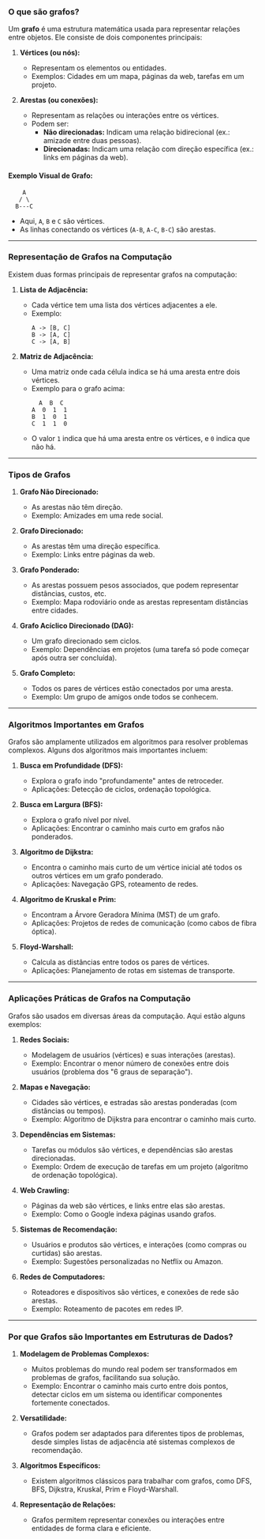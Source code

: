 ### **O que são grafos?**

Um **grafo** é uma estrutura matemática usada para representar relações entre objetos. Ele consiste de dois componentes principais:

1. **Vértices (ou nós):**
   - Representam os elementos ou entidades.
   - Exemplos: Cidades em um mapa, páginas da web, tarefas em um projeto.

2. **Arestas (ou conexões):**
   - Representam as relações ou interações entre os vértices.
   - Podem ser:
     - **Não direcionadas:** Indicam uma relação bidirecional (ex.: amizade entre duas pessoas).
     - **Direcionadas:** Indicam uma relação com direção específica (ex.: links em páginas da web).

#### **Exemplo Visual de Grafo:**
```
    A
   / \
  B---C
```
- Aqui, `A`, `B` e `C` são vértices.
- As linhas conectando os vértices (`A-B`, `A-C`, `B-C`) são arestas.

---

### **Representação de Grafos na Computação**

Existem duas formas principais de representar grafos na computação:

1. **Lista de Adjacência:**
   - Cada vértice tem uma lista dos vértices adjacentes a ele.
   - Exemplo:
     ```
     A -> [B, C]
     B -> [A, C]
     C -> [A, B]
     ```

2. **Matriz de Adjacência:**
   - Uma matriz onde cada célula indica se há uma aresta entre dois vértices.
   - Exemplo para o grafo acima:
     ```
       A  B  C
     A  0  1  1
     B  1  0  1
     C  1  1  0
     ```
   - O valor `1` indica que há uma aresta entre os vértices, e `0` indica que não há.

---

### **Tipos de Grafos**

1. **Grafo Não Direcionado:**
   - As arestas não têm direção.
   - Exemplo: Amizades em uma rede social.

2. **Grafo Direcionado:**
   - As arestas têm uma direção específica.
   - Exemplo: Links entre páginas da web.

3. **Grafo Ponderado:**
   - As arestas possuem pesos associados, que podem representar distâncias, custos, etc.
   - Exemplo: Mapa rodoviário onde as arestas representam distâncias entre cidades.

4. **Grafo Acíclico Direcionado (DAG):**
   - Um grafo direcionado sem ciclos.
   - Exemplo: Dependências em projetos (uma tarefa só pode começar após outra ser concluída).

5. **Grafo Completo:**
   - Todos os pares de vértices estão conectados por uma aresta.
   - Exemplo: Um grupo de amigos onde todos se conhecem.

---

### **Algoritmos Importantes em Grafos**

Grafos são amplamente utilizados em algoritmos para resolver problemas complexos. Alguns dos algoritmos mais importantes incluem:

1. **Busca em Profundidade (DFS):**
   - Explora o grafo indo "profundamente" antes de retroceder.
   - Aplicações: Detecção de ciclos, ordenação topológica.

2. **Busca em Largura (BFS):**
   - Explora o grafo nível por nível.
   - Aplicações: Encontrar o caminho mais curto em grafos não ponderados.

3. **Algoritmo de Dijkstra:**
   - Encontra o caminho mais curto de um vértice inicial até todos os outros vértices em um grafo ponderado.
   - Aplicações: Navegação GPS, roteamento de redes.

4. **Algoritmo de Kruskal e Prim:**
   - Encontram a Árvore Geradora Mínima (MST) de um grafo.
   - Aplicações: Projetos de redes de comunicação (como cabos de fibra óptica).

5. **Floyd-Warshall:**
   - Calcula as distâncias entre todos os pares de vértices.
   - Aplicações: Planejamento de rotas em sistemas de transporte.

---

### **Aplicações Práticas de Grafos na Computação**

Grafos são usados em diversas áreas da computação. Aqui estão alguns exemplos:

1. **Redes Sociais:**
   - Modelagem de usuários (vértices) e suas interações (arestas).
   - Exemplo: Encontrar o menor número de conexões entre dois usuários (problema dos "6 graus de separação").

2. **Mapas e Navegação:**
   - Cidades são vértices, e estradas são arestas ponderadas (com distâncias ou tempos).
   - Exemplo: Algoritmo de Dijkstra para encontrar o caminho mais curto.

3. **Dependências em Sistemas:**
   - Tarefas ou módulos são vértices, e dependências são arestas direcionadas.
   - Exemplo: Ordem de execução de tarefas em um projeto (algoritmo de ordenação topológica).

4. **Web Crawling:**
   - Páginas da web são vértices, e links entre elas são arestas.
   - Exemplo: Como o Google indexa páginas usando grafos.

5. **Sistemas de Recomendação:**
   - Usuários e produtos são vértices, e interações (como compras ou curtidas) são arestas.
   - Exemplo: Sugestões personalizadas no Netflix ou Amazon.

6. **Redes de Computadores:**
   - Roteadores e dispositivos são vértices, e conexões de rede são arestas.
   - Exemplo: Roteamento de pacotes em redes IP.

---

### **Por que Grafos são Importantes em Estruturas de Dados?**

1. **Modelagem de Problemas Complexos:**
   - Muitos problemas do mundo real podem ser transformados em problemas de grafos, facilitando sua solução.
   - Exemplo: Encontrar o caminho mais curto entre dois pontos, detectar ciclos em um sistema ou identificar componentes fortemente conectados.

2. **Versatilidade:**
   - Grafos podem ser adaptados para diferentes tipos de problemas, desde simples listas de adjacência até sistemas complexos de recomendação.

3. **Algoritmos Específicos:**
   - Existem algoritmos clássicos para trabalhar com grafos, como DFS, BFS, Dijkstra, Kruskal, Prim e Floyd-Warshall.

4. **Representação de Relações:**
   - Grafos permitem representar conexões ou interações entre entidades de forma clara e eficiente.